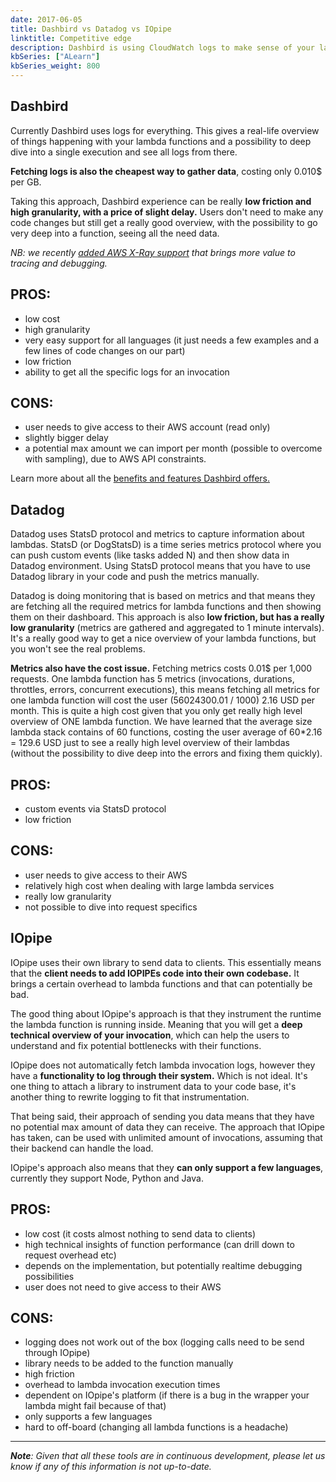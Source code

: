 ```yaml
---
date: 2017-06-05
title: Dashbird vs Datadog vs IOpipe
linktitle: Competitive edge
description: Dashbird is using CloudWatch logs to make sense of your lambda functions and to give an actionable overview.
kbSeries: ["ALearn"]
kbSeries_weight: 800
---
```


<h2>
  <span class="h2 underlined bold">
    Dashbird
  </span>
</h2>

Currently Dashbird uses logs for everything. This gives a real-life overview of things happening with your lambda functions and a possibility to deep dive into a single execution and see all logs from there.

**Fetching logs is also the cheapest way to gather data**, costing only 0.010$ per GB.

Taking this approach, Dashbird experience can be really **low friction and high granularity, with a price of slight delay.** Users don't need to make any code changes but still get a really good overview, with the possibility to go very deep into a function, seeing all the need data.

_NB: we recently <a href="https://dashbird.io/blog/tracing-lambda-functions-with-aws-x-ray/" target="blank"> added AWS X-Ray support<a/> that brings more value to tracing and debugging._

## PROS:
* low cost
* high granularity
* very easy support for all languages (it just needs a few examples and a few lines of code changes on our part)
* low friction
* ability to get all the specific logs for an invocation

## CONS:
* user needs to give access to their AWS account (read only)
* slightly bigger delay
* a potential max amount we can import per month (possible to overcome with sampling), due to AWS API constraints.

Learn more about all the <a href="https://dashbird.io/docs/learn/features/" target="blank"> benefits and features Dashbird offers.<a/>

<h2>
  <span class="h2 underlined bold">
    Datadog
  </span>
</h2>

Datadog uses StatsD protocol and metrics to capture information about lambdas. StatsD (or DogStatsD) is a time series metrics protocol where you can push custom events (like tasks added N) and then show data in Datadog environment. Using StatsD protocol means that you have to use Datadog library in your code and push the metrics manually.

Datadog is doing monitoring that is based on metrics and that means they are fetching all the required metrics for lambda functions and then showing them on their dashboard. This approach is also **low friction, but has a really low granularity** (metrics are gathered and aggregated to 1 minute intervals). It's a really good way to get a nice overview of your lambda functions, but you won't see the real problems.

**Metrics also have the cost issue.** Fetching metrics costs 0.01$ per 1,000 requests. One lambda function has 5 metrics (invocations, durations, throttles, errors, concurrent executions), this means fetching all metrics for one lambda function will cost the user (56024300.01 / 1000) 2.16 USD per month. This is quite a high cost given that you only get really high level overview of ONE lambda function. We have learned that the average size lambda stack contains of 60 functions, costing the user average of 60*2.16 = 129.6 USD just to see a really high level overview of their lambdas (without the possibility to dive deep into the errors and fixing them quickly).

## PROS:
* custom events via StatsD protocol
* low friction


## CONS:
* user needs to give access to their AWS
* relatively high cost when dealing with large lambda services
* really low granularity
* not possible to dive into request specifics

<h2>
  <span class="h2 underlined bold">
    IOpipe
  </span>
</h2>

IOpipe uses their own library to send data to clients. This essentially means that the **client needs to add IOPIPEs code into their own codebase.** It brings a certain overhead to lambda functions and that can potentially be bad.

The good thing about IOpipe's approach is that they instrument the runtime the lambda function is running inside. Meaning that you will get a **deep technical overview of your invocation**, which can help the users to understand and fix potential bottlenecks with their functions.

IOpipe does not automatically fetch lambda invocation logs, however they have a **functionality to log through their system.** Which is not ideal. It's one thing to attach a library to instrument data to your code base, it's another thing to rewrite logging to fit that instrumentation.

That being said, their approach of sending you data means that they have no potential max amount of data they can receive. The approach that IOpipe has taken, can be used with unlimited amount of invocations, assuming that their backend can handle the load.

IOpipe's approach also means that they **can only support a few languages**, currently they support Node, Python and Java.


## PROS:
* low cost (it costs almost nothing to send data to clients)
* high technical insights of function performance (can drill down to request overhead etc)
* depends on the implementation, but potentially realtime debugging possibilities
* user does not need to give access to their AWS



## CONS:
* logging does not work out of the box (logging calls need to be send through IOpipe)
* library needs to be added to the function manually
* high friction
* overhead to lambda invocation execution times
* dependent on IOpipe's platform (if there is a bug in the wrapper your lambda might fail because of that)
* only supports a few languages
* hard to off-board (changing all lambda functions is a headache)


---
 _**Note**: Given that all these tools are in continuous development, please let us know if any of this information is not up-to-date._
